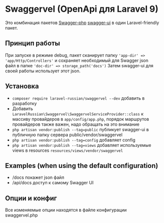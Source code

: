 # Swaggervel (OpenApi для Laravel 9)

Это комбинация пакетов
[Swagger-php](https://github.com/zircote/swagger-php)
[swagger-ui](https://github.com/swagger-api/swagger-ui)
в один Laravel-friendly пакет.

## Принцип работы

При запуске в режиме debug, пакет сканирует папку `'app-dir' => 'app/Http/Controllers'`
и сохраняет необходимый для Swagger json файл в папке `'doc-dir' => storage_path('docs')`
Затем swagger-ui для своей работы использует этот json.

## Установка

- `composer require laravel-russian/swaggervel --dev` добавить в разработку
- Добавить `LaravelRussian\Swaggervel\SwaggervelServiceProvider::class` к массиву провайдеров в `app/config/app.php`, порядок маршрутов провайдеров также важен, надо обращать на это внимание
- `php artisan vendor:publish --tag=public` публикует swagger-ui в публичную папку сервера public/vendor/swaggervel
- `php artisan vendor:publish --tag=config` добавляет config
- `php artisan vendor:publish --tag=views` добавляет используемые views в resources `resources/views/vendor/swaggervel`

## Examples (when using the default configuration)

- /docs покажет json файл
- /api/docs доступ к самому Swagger UI

## Опции и конфиг

Все изменяемые опции находятся в файле конфигурации swaggervel.php
